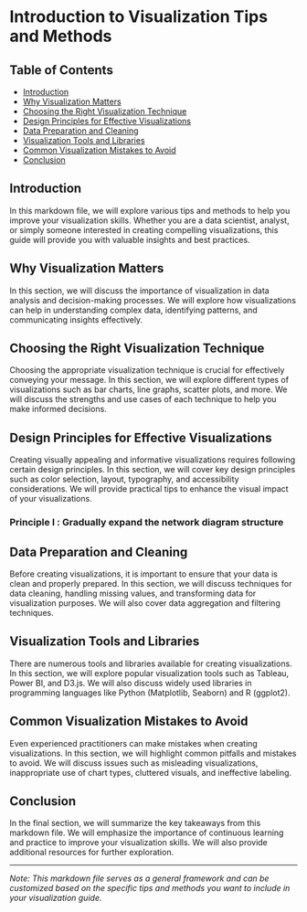 # Introduction to Visualization Tips and Methods

## Table of Contents
- [Introduction](#introduction)
- [Why Visualization Matters](#why-visualization-matters)
- [Choosing the Right Visualization Technique](#choosing-the-right-visualization-technique)
- [Design Principles for Effective Visualizations](#design-principles-for-effective-visualizations)
- [Data Preparation and Cleaning](#data-preparation-and-cleaning)
- [Visualization Tools and Libraries](#visualization-tools-and-libraries)
- [Common Visualization Mistakes to Avoid](#common-visualization-mistakes-to-avoid)
- [Conclusion](#conclusion)

## Introduction
In this markdown file, we will explore various tips and methods to help you improve your visualization skills. Whether you are a data scientist, analyst, or simply someone interested in creating compelling visualizations, this guide will provide you with valuable insights and best practices.

## Why Visualization Matters
In this section, we will discuss the importance of visualization in data analysis and decision-making processes. We will explore how visualizations can help in understanding complex data, identifying patterns, and communicating insights effectively.

## Choosing the Right Visualization Technique
Choosing the appropriate visualization technique is crucial for effectively conveying your message. In this section, we will explore different types of visualizations such as bar charts, line graphs, scatter plots, and more. We will discuss the strengths and use cases of each technique to help you make informed decisions.

## Design Principles for Effective Visualizations
Creating visually appealing and informative visualizations requires following certain design principles. In this section, we will cover key design principles such as color selection, layout, typography, and accessibility considerations. We will provide practical tips to enhance the visual impact of your visualizations.

### Principle &#8544; : Gradually expand the network diagram structure

## Data Preparation and Cleaning
Before creating visualizations, it is important to ensure that your data is clean and properly prepared. In this section, we will discuss techniques for data cleaning, handling missing values, and transforming data for visualization purposes. We will also cover data aggregation and filtering techniques.

## Visualization Tools and Libraries
There are numerous tools and libraries available for creating visualizations. In this section, we will explore popular visualization tools such as Tableau, Power BI, and D3.js. We will also discuss widely used libraries in programming languages like Python (Matplotlib, Seaborn) and R (ggplot2).

## Common Visualization Mistakes to Avoid
Even experienced practitioners can make mistakes when creating visualizations. In this section, we will highlight common pitfalls and mistakes to avoid. We will discuss issues such as misleading visualizations, inappropriate use of chart types, cluttered visuals, and ineffective labeling.

## Conclusion
In the final section, we will summarize the key takeaways from this markdown file. We will emphasize the importance of continuous learning and practice to improve your visualization skills. We will also provide additional resources for further exploration.

---

*Note: This markdown file serves as a general framework and can be customized based on the specific tips and methods you want to include in your visualization guide.*
